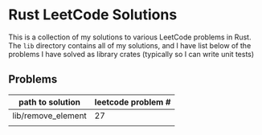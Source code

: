 # Rust LeetCode Solutions

This is a collection of my solutions to various LeetCode problems in Rust. The `lib` directory contains all of my solutions, and I have list below of the problems I have solved as library crates (typically so I can write unit tests)

## Problems


| path to solution      | leetcode problem # |
| ----------- | ----------- |
| lib/remove_element      | 27       |
|     |         |
